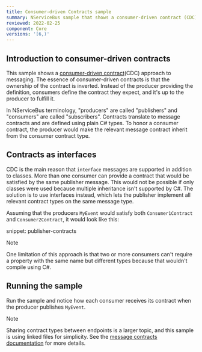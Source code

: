 ```yaml
---
title: Consumer-driven Contracts sample
summary: NServiceBus sample that shows a consumer-driven contract (CDC) approach to messaging.
reviewed: 2022-02-25
component: Core
versions: '[6,)'
---
```


## Introduction to consumer-driven contracts

This sample shows a [consumer-driven contract](https://martinfowler.com/articles/consumerDrivenContracts.html)(CDC) approach to messaging. The essence of consumer-driven contracts is that the ownership of the contract is inverted. Instead of the producer providing the definition, consumers define the contract they expect, and it's up to the producer to fulfill it.

In NServiceBus terminology, "producers" are called "publishers" and "consumers" are called "subscribers". Contracts translate to message contracts and are defined using plain C# types. To honor a consumer contract, the producer would make the relevant message contract inherit from the consumer contract type.

## Contracts as interfaces

CDC is the main reason that `interface` messages are supported in addition to classes. More than one consumer can provide a contract that would be satisfied by the same publisher message. This would not be possible if only classes were used because multiple inheritance isn't supported by C#. The solution is to use interfaces instead, which lets the publisher implement all relevant contract types on the same message type.

Assuming that the producers `MyEvent` would satisfy both `Consumer1Contract` and `Consumer2Contract`, it would look like this:

snippet: publisher-contracts

> [!NOTE]
> One limitation of this approach is that two or more consumers can't require a property with the same name but different types because that wouldn't compile using C#.

## Running the sample

Run the sample and notice how each consumer receives its contract when the producer publishes `MyEvent`.

> [!NOTE]
> Sharing contract types between endpoints is a larger topic, and this sample is using linked files for simplicity. See the [message contracts documentation](/nservicebus/messaging/evolving-contracts.md) for more details.
